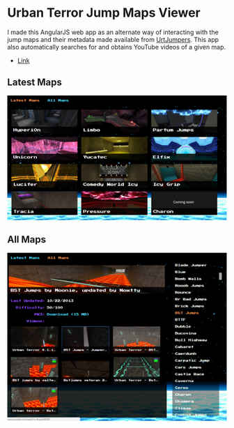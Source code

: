 # Urban Terror Jump Maps Viewer
I made this AngularJS web app as an alternate way of interacting with the jump maps and their metadata made available from [UrtJumpers](http://www.urtjumpers.com/). This app also automatically searches for and obtains YouTube videos of a given map.

* [Link](https://ephemerant.github.io/urt-maps-viewer/)

## Latest Maps
![Recent maps](docs/screenshots/recent.png)

## All Maps
![All maps](docs/screenshots/all.png)
